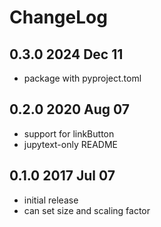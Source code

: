 # ChangeLog

## 0.3.0 2024 Dec 11

* package with pyproject.toml

## 0.2.0 2020 Aug 07

* support for linkButton
* jupytext-only README

## 0.1.0 2017 Jul 07

* initial release
* can set size and scaling factor

